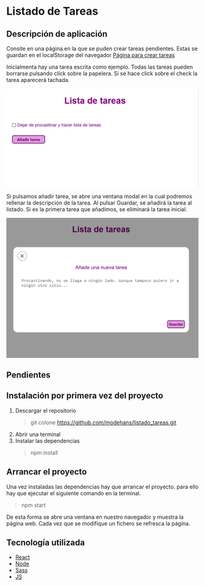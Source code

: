 # Listado de Tareas

## Descripción de aplicación

Consite en una página en la que se puden crear tareas pendientes. Estas se guardan en el localStorage del navegador
[Página para crear tareas](https://modehans.github.io/listado_tareas/)

Inicialmenta hay una tarea escrita como ejemplo. Todas las tareas pueden borrarse pulsando click sobre la papelera. Si se hace click sobre el check la tarea aparecerá tachada.

![Página de inicio](/docsImages/img_listaTareas-1.png)

Si pulsamos añadir tarea, se abre una ventana modal en la cual podremos rellenar la descripción de la tarea.
Al pulsar Guardar, se añadirá la tarea al listado. Si es la primera tarea que añadimos, se eliminará la tarea inicial.

![Ventana modal](/docsImages/img_listaTareas-2.png)

## Pendientes

## Instalación por primera vez del proyecto

1. Descargar el repositorio
   > git colone https://github.com/modehans/listado_tareas.git
2. Abrir una terminal
3. Instalar las dependencias
   > npm install

## Arrancar el proyecto

Una vez instaladas las dependencias hay que arrancar el proyecto. para ello hay que ejecutar el siguiente comando en la terminal.

> npm start

De esta forma se abre una ventana en nuestro navegador y muestra la página web.
Cada vez que se modifique un fichero se refresca la página.

## Tecnología utilizada

- [React](https://es.reactjs.org/)
- [Node](https://nodejs.org/es/)
- [Sass](https://sass-lang.com/)
- [JS](https://developer.mozilla.org/es/docs/Web/JavaScript)
